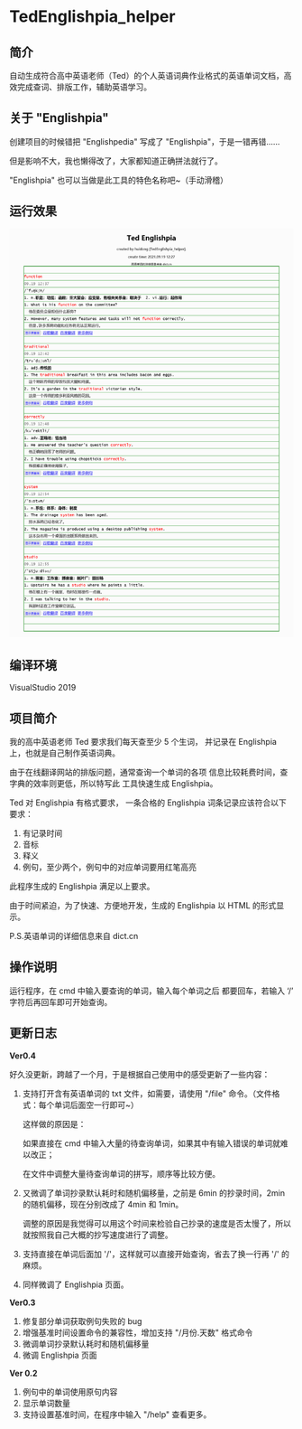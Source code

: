 # TedEnglishpia_helper
简介
---
自动生成符合高中英语老师（Ted）的个人英语词典作业格式的英语单词文档，高效完成查词、排版工作，辅助英语学习。

关于 "Englishpia" 
---
创建项目的时候错把 "Englishpedia" 写成了 "Englishpia"，于是一错再错……

但是影响不大，我也懒得改了，大家都知道正确拼法就行了。

"Englishpia" 也可以当做是此工具的特色名称吧~（手动滑稽）

运行效果
---
![效果图](https://github.com/zouhuidong/TedEnglishpia_helper/blob/main/screenshot/1.png)

编译环境
---
VisualStudio 2019
 
项目简介
---
我的高中英语老师 Ted 要求我们每天查至少 5 个生词，
并记录在 Englishpia 上，也就是自己制作英语词典。

由于在线翻译网站的排版问题，通常查询一个单词的各项
信息比较耗费时间，查字典的效率则更低，所以特写此
工具快速生成 Englishpia。

Ted 对 Englishpia 有格式要求，
一条合格的 Englishpia 词条记录应该符合以下要求：
1. 有记录时间
2. 音标
3. 释义
4. 例句，至少两个，例句中的对应单词要用红笔高亮

此程序生成的 Englishpia 满足以上要求。

由于时间紧迫，为了快速、方便地开发，生成的 Englishpia
以 HTML 的形式显示。

P.S.英语单词的详细信息来自 dict.cn
 
操作说明
---
运行程序，在 cmd 中输入要查询的单词，输入每个单词之后
都要回车，若输入 ‘/’ 字符后再回车即可开始查询。

更新日志
---

**Ver0.4**

好久没更新，跨越了一个月，于是根据自己使用中的感受更新了一些内容：

1. 支持打开含有英语单词的 txt 文件，如需要，请使用 "/file" 命令。（文件格式：每个单词后面空一行即可~）

   这样做的原因是：
   
   如果直接在 cmd 中输入大量的待查询单词，如果其中有输入错误的单词就难以改正；
   
   在文件中调整大量待查询单词的拼写，顺序等比较方便。
   
2. 又微调了单词抄录默认耗时和随机偏移量，之前是 6min 的抄录时间，2min 的随机偏移，现在分别改成了 4min 和 1min。

   调整的原因是我觉得可以用这个时间来检验自己抄录的速度是否太慢了，所以就按照我自己大概的抄写速度进行了调整。
   
   
3. 支持直接在单词后面加 '/'，这样就可以直接开始查询，省去了换一行再 '/' 的麻烦。

4. 同样微调了 Englishpia 页面。

**Ver0.3**

1. 修复部分单词获取例句失败的 bug
2. 增强基准时间设置命令的兼容性，增加支持 "/月份.天数" 格式命令
3. 微调单词抄录默认耗时和随机偏移量
4. 微调 Englishpia 页面

**Ver 0.2**

1. 例句中的单词使用原句内容
2. 显示单词数量
3. 支持设置基准时间，在程序中输入 "/help" 查看更多。


